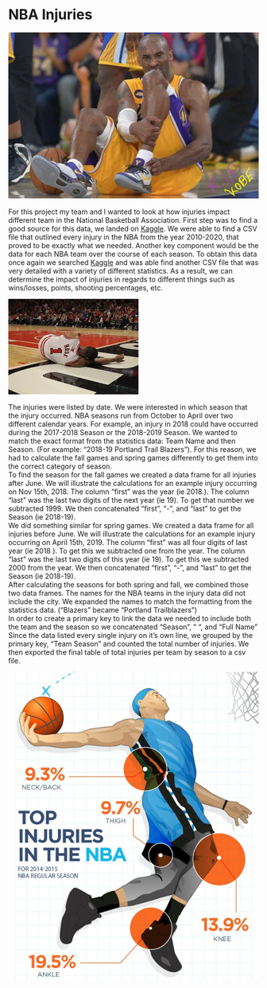 # NBA Injuries
![kobe.png](Images/kobe.png)

For this project my team and I wanted to look at how injuries impact different team in the National Basketball Association. First step was to find a good source for this data, we landed on [Kaggle](https://www.kaggle.com/). We were able to find a CSV file that outlined every injury in the NBA from the year 2010-2020, that proved to be exactly what we needed. 
Another key component would be the data for each NBA team over the course of each season. To obtain this data once again we searched [Kaggle](https://www.kaggle.com/) and was able find another CSV file that was very detailed with a variety of different statistics. As a result, we can determine the impact of injuries in regards to different things such as wins/losses, points, shooting percentages, etc.

![drose.png](Images/drose.png)

The injuries were listed by date. We were interested in which season that the injury occurred. NBA seasons run from October to April over two different calendar years. For example, an injury in 2018 could have occurred during the 2017-2018 Season or the 2018-2019 Season. We wanted to match the exact format from the statistics data: Team Name and then Season. (For example: “2018-19 Portland Trail Blazers”). For this reason, we had to calculate the fall games and spring games differently to get them into the correct category of season.  
To find the season for the fall games we created a data frame for all injuries after June. We will illustrate the calculations for an example injury occurring on Nov 15th, 2018. The column “first” was the year (ie 2018.). The column “last” was the last two digits of the next year (ie 19). To get that number we subtracted 1999. We then concatenated “first”, “-”, and “last” to get the Season (ie 2018-19).  
We did something similar for spring games. We created a data frame for all injuries before June. We will illustrate the calculations for an example injury occurring on April 15th, 2019. The column “first” was all four digits of last year (ie 2018 ). To get this we subtracted one from the year. The column “last” was the last two digits of this year (ie 19). To get this we subtracted 2000 from the year. We then concatenated “first”, “-”, and “last” to get the Season (ie 2018-19).  
After calculating the seasons for both spring and fall, we combined those two data frames. 
The names for the NBA teams in the injury data did not include the city. We expanded the names to match the formatting from the statistics data. (“Blazers” became “Portland Trailblazers”)  
In order to create a primary key to link the data we needed to include both the team and the season so we concatenated “Season”, ” “, and “Full Name”
Since the data listed every single injury on it’s own line, we grouped by the primary key, “Team Season” and counted the total number of injuries.
We then exported the final table of total injuries per team by season to a csv file.

![chart.png](Images/chart.png)
